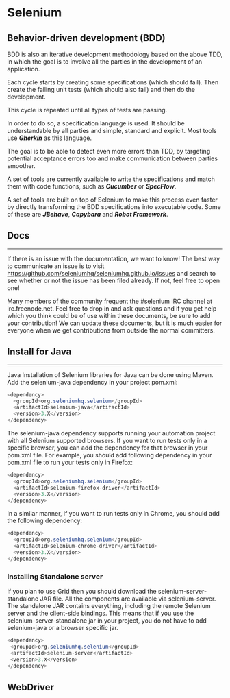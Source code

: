 # Selenium
## Behavior-driven development (BDD)
BDD is also an iterative development methodology based on the above TDD, in which the goal is to involve all the parties in the development of an application.

Each cycle starts by creating some specifications (which should fail). Then create the failing unit tests (which should also fail) and then do the development.

This cycle is repeated until all types of tests are passing.

In order to do so, a specification language is used. It should be understandable by all parties and simple, standard and explicit. Most tools use ***Gherkin*** as this language.

The goal is to be able to detect even more errors than TDD, by targeting potential acceptance errors too and make communication between parties smoother.

A set of tools are currently available to write the specifications and match them with code functions, such as ***Cucumber*** or ***SpecFlow***.

A set of tools are built on top of Selenium to make this process even faster by directly transforming the BDD specifications into executable code. Some of these are ***JBehave***, ***Capybara*** and ***Robot Framework***.

## Docs
***
If there is an issue with the documentation, we want to know! The best way to communicate an issue is to visit https://github.com/seleniumhq/seleniumhq.github.io/issues and search to see whether or not the issue has been filed already. If not, feel free to open one!

Many members of the community frequent the #selenium IRC channel at irc.freenode.net. Feel free to drop in and ask questions and if you get help which you think could be of use within these documents, be sure to add your contribution! We can update these documents, but it is much easier for everyone when we get contributions from outside the normal committers.
## Install for Java
***
Java
Installation of Selenium libraries for Java can be done using Maven. Add the selenium-java dependency in your project pom.xml:
``` java
<dependency>
  <groupId>org.seleniumhq.selenium</groupId>
  <artifactId>selenium-java</artifactId>
  <version>3.X</version>
</dependency>
```
The selenium-java dependency supports running your automation project with all Selenium supported browsers. If you want to run tests only in a specific browser, you can add the dependency for that browser in your pom.xml file. For example, you should add following dependency in your pom.xml file to run your tests only in Firefox:
``` java
<dependency>
  <groupId>org.seleniumhq.selenium</groupId>
  <artifactId>selenium-firefox-driver</artifactId>
  <version>3.X</version>
</dependency>
```
In a similar manner, if you want to run tests only in Chrome, you should add the following dependency:
``` java
<dependency>
  <groupId>org.seleniumhq.selenium</groupId>
  <artifactId>selenium-chrome-driver</artifactId>
  <version>3.X</version>
</dependency>
```
### **Installing Standalone server**
If you plan to use Grid then you should download the selenium-server-standalone JAR file. All the components are available via selenium-server. The standalone JAR contains everything, including the remote Selenium server and the client-side bindings. This means that if you use the selenium-server-standalone jar in your project, you do not have to add selenium-java or a browser specific jar.
``` java
<dependency>
 <groupId>org.seleniumhq.selenium</groupId>
 <artifactId>selenium-server</artifactId>
 <version>3.X</version>
</dependency>
```
## WebDriver
